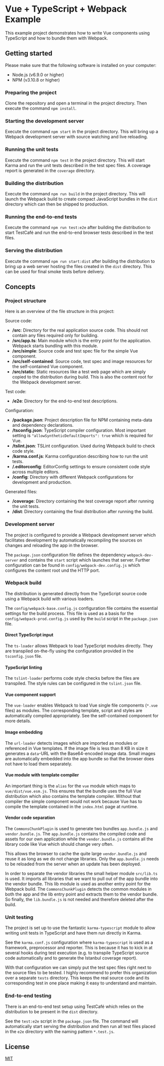 # Vue + TypeScript + Webpack Example

This example project demonstrates how to write Vue components using TypeScript and how to bundle them with Webpack.

## Getting started

Please make sure that the following software is installed on your computer:

* Node.js (v6.9.0 or higher)
* NPM (v3.10.8 or higher)

### Preparing the project

Clone the repository and open a terminal in the project directory. Then execute the command `npm install`.

### Starting the development server

Execute the command `npm start` in the project directory. This will bring up a Webpack development server with source watching and live reloading.

### Running the unit tests

Execute the command `npm test` in the project directory. This will start Karma and run the unit tests described in the test spec files. A coverage report is generated in the `coverage` directory.

### Building the distribution

Execute the command `npm run build` in the project directory. This will launch the Webpack build to create compact JavaScript bundles in the `dist` directory which can then be shipped to production.

### Running the end-to-end tests

Execute the command `npm run test:e2e` after building the distribution to start TestCafé and run the end-to-end browser tests described in the test files.

### Serving the distribution

Execute the command `npm run start:dist` after building the distribution to bring up a web server hosting the files created in the `dist` directory. This can be used for final smoke tests before delivery.

## Concepts

### Project structure

Here is an overview of the file structure in this project:

Source code:

* **/src**: Directory for the real application source code. This should not contain any files required only for building.
* **/src/app.ts**: Main module which is the entry point for the application. Webpack starts bundling with this module.
* **/src/simple**: Source code and test spec file for the simple Vue component.
* **/src/self-contained**: Source code, test spec and image resources for the self-contained Vue component.
* **/src/static**: Static resources like a test web page which are simply copied to the distribution during build. This is also the content root for the Webpack development server.

Test code:

* **/e2e**: Directory for the end-to-end test descriptions.

Configuration:

* **/package.json**: Project description file for NPM containing meta-data and dependency declarations.
* **/tsconfig.json**: TypeScript compiler configuration. Most important setting is `"allowSyntheticDefaultImports": true` which is required for Vue.
* **/tslint.json**: TSLint configuration. Used during Webpack build to check code style.
* **/karma.conf.js**: Karma configuration describing how to run the unit tests.
* **/.editorconfig**: EditorConfig settings to ensure consistent code style across multiple editors.
* **/config**: Directory with different Webpack configurations for development and production.

Generated files:

* **/coverage**: Directory containing the test coverage report after running the unit tests.
* **/dist**: Directory containing the final distribution after running the build.

### Development server

The project is configured to provide a Webpack development server which facilitates development by automatically recompiling the sources on changes and reloading the app in the browser.

The `package.json` configuration file defines the dependency `webpack-dev-server` and contains the `start` script which launches that server. Further configuration can be found in `config/webpack-dev.config.js` which configures the content root und the HTTP port.

### Webpack build

The distribution is generated directly from the TypeScript source code using a Webpack build with various loaders.

The `config/webpack-base.config.js` configuration file contains the essential settings for the build process. This file is used as a basis for the `config/webpack-prod.config.js` used by the `build` script in the `package.json` file.

#### Direct TypeScript input

The `ts-loader` allows Webpack to load TypeScript modules directly. They are transpiled on-the-fly using the configuration provided in the `tsconfig.json` file.

#### TypeScript linting

The `tslint-loader` performs code style checks before the files are transpiled. The style rules can be configured in the `tslint.json` file.

#### Vue component support

The `vue-loader` enables Webpack to load Vue single file components (`*.vue` files) as modules. The corresponding template, script and styles are automatically compiled appropriately. See the self-contained component for more details.

#### Image embedding

The `url-loader` detects images which are imported as modules or referenced in Vue templates. If the image file is less than 8 KB in size it generates a `data`-URL with the Base64-encoded image data. Small images are automatically embedded into the app bundle so that the browser does not have to load them separately.

#### Vue module with template compiler

An important thing is the `alias` for the `vue` module which maps to `vue/dist/vue.esm.js`. This ensures that the bundle uses the full Vue distribution which also contains the template compiler. Without that compiler the simple component would not work because Vue has to compile the template contained in the `index.html` page at runtime.

#### Vendor code separation

The `CommonsChunkPlugin` is used to generate two bundles `app.bundle.js` and `vendor.bundle.js`. The `app.bundle.js` contains the compiled code and assets for our own application while the `vendor.bundle.js` contains all the library code like Vue which should change very often.

This allows the browser to cache the quite large `vendor.bundle.js` and reuse it as long as we do not change libraries. Only the `app.bundle.js` needs to be reloaded from the server when an update has been deployed.

In order to separate the vendor libraries the small helper module `src/lib.ts` is used. It imports all libraries that we want to pull out of the app bundle into the vendor bundle. This lib module is used as another entry point for the Webpack build. The `CommonsChunkPlugin` detects the common modules in both the app and the lib entry point and extracts them to the vendor bundle. So finally, the `lib.bundle.js` is not needed and therefore deleted after the build.

### Unit testing

The project is set up to use the fantastic `karma-typescript` module to allow writing unit tests in TypeScript and have them run directly in Karma.

See the `karma.conf.js` configuration where `karma-typescript` is used as a framework, preprocessor and reporter. This is because it has to kick in at several hooks during test execution (e.g. to transpile TypeScript source code automatically and to generate the Istanbul coverage report).

With that configuration we can simply put the test spec files right next to the source files to be tested. I highly recommend to prefer this organization over a separate `tests` directory. This keeps the real source code and its corresponding test in one place making it easy to understand and maintain.

### End-to-end testing

There is an end-to-end test setup using TestCafé which relies on the distribution to be present in the `dist` directory.

See the `test:e2e` script in the `package.json` file. The command will automatically start serving the distribution and then run all test files placed in the `e2e` directory with the naming pattern `*.test.js`.

## License

[MIT](https://opensource.org/licenses/MIT)

